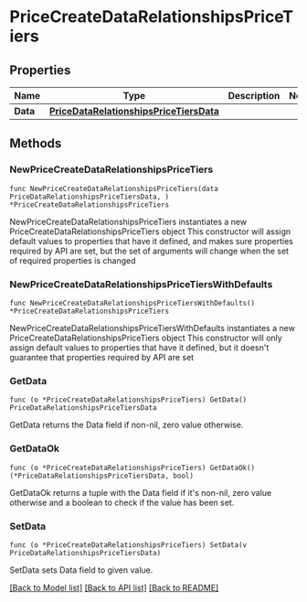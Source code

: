 # PriceCreateDataRelationshipsPriceTiers

## Properties

Name | Type | Description | Notes
------------ | ------------- | ------------- | -------------
**Data** | [**PriceDataRelationshipsPriceTiersData**](PriceDataRelationshipsPriceTiersData.md) |  | 

## Methods

### NewPriceCreateDataRelationshipsPriceTiers

`func NewPriceCreateDataRelationshipsPriceTiers(data PriceDataRelationshipsPriceTiersData, ) *PriceCreateDataRelationshipsPriceTiers`

NewPriceCreateDataRelationshipsPriceTiers instantiates a new PriceCreateDataRelationshipsPriceTiers object
This constructor will assign default values to properties that have it defined,
and makes sure properties required by API are set, but the set of arguments
will change when the set of required properties is changed

### NewPriceCreateDataRelationshipsPriceTiersWithDefaults

`func NewPriceCreateDataRelationshipsPriceTiersWithDefaults() *PriceCreateDataRelationshipsPriceTiers`

NewPriceCreateDataRelationshipsPriceTiersWithDefaults instantiates a new PriceCreateDataRelationshipsPriceTiers object
This constructor will only assign default values to properties that have it defined,
but it doesn't guarantee that properties required by API are set

### GetData

`func (o *PriceCreateDataRelationshipsPriceTiers) GetData() PriceDataRelationshipsPriceTiersData`

GetData returns the Data field if non-nil, zero value otherwise.

### GetDataOk

`func (o *PriceCreateDataRelationshipsPriceTiers) GetDataOk() (*PriceDataRelationshipsPriceTiersData, bool)`

GetDataOk returns a tuple with the Data field if it's non-nil, zero value otherwise
and a boolean to check if the value has been set.

### SetData

`func (o *PriceCreateDataRelationshipsPriceTiers) SetData(v PriceDataRelationshipsPriceTiersData)`

SetData sets Data field to given value.



[[Back to Model list]](../README.md#documentation-for-models) [[Back to API list]](../README.md#documentation-for-api-endpoints) [[Back to README]](../README.md)


